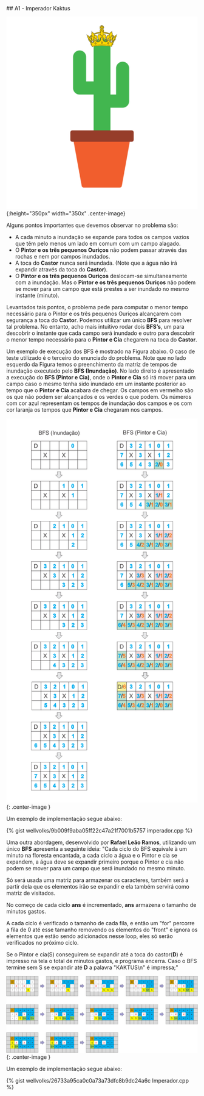  <div id="imperador">
 
 </div>
## A1 - Imperador Kaktus

![](/_assets/images/cactus2.png ){:height="350px" width="350x" .center-image}

Alguns pontos importantes que devemos observar no problema são: 

<ul>
<li>A cada minuto a inundação se expande para todos os campos vazios que têm pelo menos um lado em comum com um campo alagado.</li>

<li>O <b>Pintor e os três pequenos Ouriços</b> não podem passar através das rochas e nem por campos inundados.</li>

<li>A toca do <b>Castor</b> nunca será inundada. (Note que a água não irá expandir através da toca do <b>Castor</b>).</li>

<li>O <b>Pintor e os três pequenos Ouriços</b> deslocam-se simultaneamente com a inundação. Mas o <b>Pintor e os três pequenos Ouriços</b> não podem se mover para um campo que está prestes a ser inundado no mesmo instante (minuto).</li>
</ul>

Levantados tais pontos, o problema pede para computar o menor tempo necessário para o Pintor e os três pequenos Ouriços alcançarem com segurança a toca do <b>Castor</b>. Podemos utilizar um único<b> BFS</b> para resolver tal problema. No entanto, acho mais intuitivo rodar dois <b>BFS’s</b>, um para descobrir o instante que cada campo será inundado e outro para descobrir o menor tempo necessário para o <b>Pintor e Cia</b> chegarem na toca do <b>Castor</b>.

Um exemplo de execução dos BFS é mostrado na Figura abaixo. O caso de teste utilizado é o terceiro do enunciado do problema. Note que no lado esquerdo da Figura temos o preenchimento da matriz de tempos de inundação executado pelo <b>BFS (Inundação)</b>. No lado direito é apresentado a execução do <b>BFS (Pintor e Cia)</b>, onde o <b>Pintor e Cia</b> só irá mover para um campo caso o mesmo tenha sido inundado em um instante posterior ao tempo que o <b>Pintor e Cia</b> acabara de chegar. Os campos em vermelho são os que não podem ser alcançados e os verdes o que podem. Os números com cor azul representam os tempos de inundação dos campos e os com cor laranja os tempos que <b>Pintor e Cia</b> chegaram nos campos.

![](/_assets/images/imperador.png){: .center-image }

Um exemplo de implementação segue abaixo:

{% gist wellvolks/9b009f9aba05ff22c47a21f7001b5757 imperador.cpp %}

Uma outra abordagem, desenvolvido por <b>Rafael Leão Ramos</b>, utilizando um único <b>BFS</b> apresenta a seguinte ideia: \"Cada ciclo do BFS equivale à um minuto na floresta encantada, a cada ciclo a água e o Pintor e cia se expandem, a água deve se expandir primeiro porque o Pintor e cia não podem se mover para um campo que será inundado no mesmo minuto.

Só será usada uma matriz para armazenar os caracteres, também será a partir dela que os elementos irão se expandir e ela também servirá como matriz de visitados.

No começo de cada ciclo <b>ans</b> é incrementado, <b>ans</b> armazena o tamanho de minutos gastos.

A cada ciclo é verificado o tamanho de cada fila, e então um \"for\" percorre a fila de 0 até esse tamanho removendo os elementos do \"front\" e ignora os elementos que estão sendo adicionados nesse loop, eles só serão verificados no próximo ciclo. 

Se o Pintor e cia(S) conseguirem se expandir até a toca do castor(<b>D</b>) é impresso na tela o total de minutos gastos, e programa encerra. Caso o BFS termine sem S se expandir até <b>D</b> a palavra "KAKTUS\n\" é impressa;"

![](/_assets/images/imperador2.png){: .center-image }

Um exemplo de implementação segue abaixo:

{% gist wellvolks/26733a95ca0c0a73a73dfc8b9dc24a6c Imperador.cpp %} 


